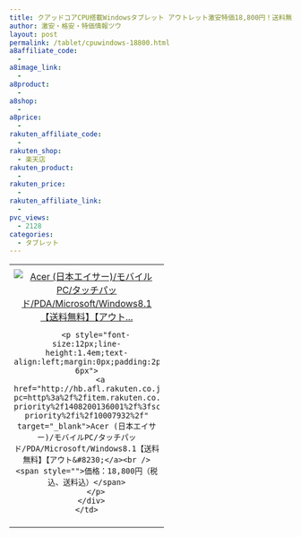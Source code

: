 ```yaml
---
title: クアッドコアCPU搭載Windowsタブレット アウトレット激安特価18,800円！送料無料！
author: 激安・格安・特価情報ツウ
layout: post
permalink: /tablet/cpuwindows-18800.html
a8affiliate_code:
  - 
a8image_link:
  - 
a8product:
  - 
a8shop:
  - 
a8price:
  - 
rakuten_affiliate_code:
  - 
rakuten_shop:
  - 楽天店
rakuten_product:
  - 
rakuten_price:
  - 
rakuten_affiliate_link:
  - 
pvc_views:
  - 2128
categories:
  - タブレット
---
```

<table border="0" cellpadding="0" cellspacing="0">
  <tr>
    <td valign="top">
      <div style="border:1px none;margin:0px;padding:6px 0px;width:260px;text-align:center;float:left">
        <a href="http://hb.afl.rakuten.co.jp/hgc/130df8dd.81816763.130df8de.a25dbe06/?pc=http%3a%2f%2fitem.rakuten.co.jp%2f1st-priority%2f1408200136001%2f%3fscid%3daf_link_tbl&m=http%3a%2f%2fm.rakuten.co.jp%2f1st-priority%2fi%2f10007932%2f" target="_blank"><img src="http://hbb.afl.rakuten.co.jp/hgb/?pc=http%3a%2f%2fthumbnail.image.rakuten.co.jp%2f%400_mall%2f1st-priority%2fcabinet%2facer%2f1408200136001.jpg%3f_ex%3d240x240&m=http%3a%2f%2fthumbnail.image.rakuten.co.jp%2f%400_mall%2f1st-priority%2fcabinet%2facer%2f1408200136001.jpg" alt="Acer (日本エイサー)/モバイルPC/タッチパッド/PDA/Microsoft/Windows8.1【送料無料】【アウト..." border="0" style="margin:0px;padding:0px" /></a> 
        
        <p style="font-size:12px;line-height:1.4em;text-align:left;margin:0px;padding:2px 6px">
          <a href="http://hb.afl.rakuten.co.jp/hgc/130df8dd.81816763.130df8de.a25dbe06/?pc=http%3a%2f%2fitem.rakuten.co.jp%2f1st-priority%2f1408200136001%2f%3fscid%3daf_link_tbl&m=http%3a%2f%2fm.rakuten.co.jp%2f1st-priority%2fi%2f10007932%2f" target="_blank">Acer (日本エイサー)/モバイルPC/タッチパッド/PDA/Microsoft/Windows8.1【送料無料】【アウト&#8230;</a><br /><span style="">価格：18,800円（税込、送料込）</span>
        </p>
      </div>
    </td>
  </tr>
</table>